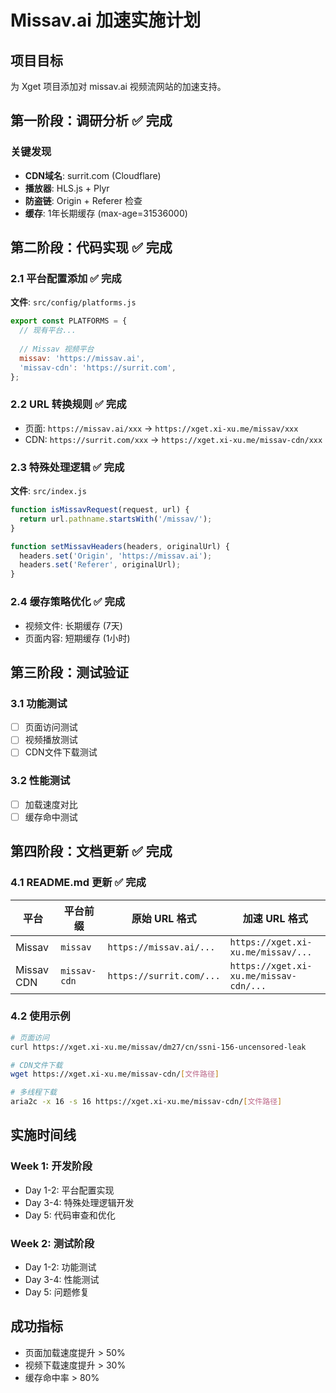 # Missav.ai 加速实施计划

## 项目目标
为 Xget 项目添加对 missav.ai 视频流网站的加速支持。

## 第一阶段：调研分析 ✅ 完成

### 关键发现
- **CDN域名**: surrit.com (Cloudflare)
- **播放器**: HLS.js + Plyr
- **防盗链**: Origin + Referer 检查
- **缓存**: 1年长期缓存 (max-age=31536000)

## 第二阶段：代码实现 ✅ 完成

### 2.1 平台配置添加 ✅ 完成
**文件**: `src/config/platforms.js`

```javascript
export const PLATFORMS = {
  // 现有平台...
  
  // Missav 视频平台
  missav: 'https://missav.ai',
  'missav-cdn': 'https://surrit.com',
};
```

### 2.2 URL 转换规则 ✅ 完成
- 页面: `https://missav.ai/xxx` → `https://xget.xi-xu.me/missav/xxx`
- CDN: `https://surrit.com/xxx` → `https://xget.xi-xu.me/missav-cdn/xxx`

### 2.3 特殊处理逻辑 ✅ 完成
**文件**: `src/index.js`

```javascript
function isMissavRequest(request, url) {
  return url.pathname.startsWith('/missav/');
}

function setMissavHeaders(headers, originalUrl) {
  headers.set('Origin', 'https://missav.ai');
  headers.set('Referer', originalUrl);
}
```

### 2.4 缓存策略优化 ✅ 完成
- 视频文件: 长期缓存 (7天)
- 页面内容: 短期缓存 (1小时)

## 第三阶段：测试验证

### 3.1 功能测试
- [ ] 页面访问测试
- [ ] 视频播放测试
- [ ] CDN文件下载测试

### 3.2 性能测试
- [ ] 加载速度对比
- [ ] 缓存命中测试

## 第四阶段：文档更新 ✅ 完成

### 4.1 README.md 更新 ✅ 完成
| 平台 | 平台前缀 | 原始 URL 格式 | 加速 URL 格式 |
|------|----------|--------------|--------------|
| Missav | `missav` | `https://missav.ai/...` | `https://xget.xi-xu.me/missav/...` |
| Missav CDN | `missav-cdn` | `https://surrit.com/...` | `https://xget.xi-xu.me/missav-cdn/...` |

### 4.2 使用示例
```bash
# 页面访问
curl https://xget.xi-xu.me/missav/dm27/cn/ssni-156-uncensored-leak

# CDN文件下载
wget https://xget.xi-xu.me/missav-cdn/[文件路径]

# 多线程下载
aria2c -x 16 -s 16 https://xget.xi-xu.me/missav-cdn/[文件路径]
```

## 实施时间线

### Week 1: 开发阶段
- Day 1-2: 平台配置实现
- Day 3-4: 特殊处理逻辑开发
- Day 5: 代码审查和优化

### Week 2: 测试阶段
- Day 1-2: 功能测试
- Day 3-4: 性能测试
- Day 5: 问题修复

## 成功指标
- 页面加载速度提升 > 50%
- 视频下载速度提升 > 30%
- 缓存命中率 > 80%